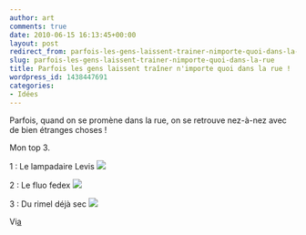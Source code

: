 ```yaml
---
author: art
comments: true
date: 2010-06-15 16:13:45+00:00
layout: post
redirect_from: parfois-les-gens-laissent-trainer-nimporte-quoi-dans-la-rue/
slug: parfois-les-gens-laissent-trainer-nimporte-quoi-dans-la-rue
title: Parfois les gens laissent traîner n'importe quoi dans la rue !
wordpress_id: 1438447691
categories:
- Idées
---
```


Parfois, quand on se promène dans la rue, on se retrouve nez-à-nez avec de bien étranges choses !

Mon top 3.

1 : Le lampadaire Levis
[![](https://static.irz.fr/2010/06/levis-1.jpg)](https://static.irz.fr/2010/06/levis-1.jpg)

2 : Le fluo fedex
[![](https://static.irz.fr/2010/06/fedex_kinko.jpg)](https://static.irz.fr/2010/06/fedex_kinko.jpg)

3 : Du rimel déjà sec
[![](https://static.irz.fr/2010/06/rimmel_quick_dry-300x212.jpg)](https://static.irz.fr/2010/06/rimmel_quick_dry.jpg)

Vi[a]( http://www.marketing-alternatif.com/2009/01/30/rimmel-si-vite-que-ca/)
